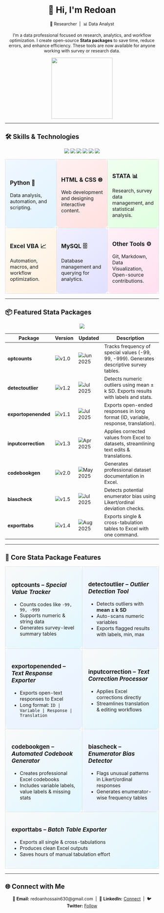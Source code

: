 <h1 align="center">👋 Hi, I'm Redoan</h1>
<p align="center">
  🚀 Researcher &nbsp;|&nbsp; 📊 Data Analyst  
</p>

<p align="center">
  I’m a data professional focused on research, analytics, and workflow optimization.  
  I create open-source <b>Stata packages</b> to save time, reduce errors, and enhance efficiency.  
  These tools are now available for anyone working with survey or research data.
</p>

<p align="center">
  <img src="https://media.giphy.com/media/3o7TKtnuHOHHUjR38Y/giphy.gif" width="200" />
</p>

---

## 🛠️ Skills & Technologies  

<p align="center">
  <img src="https://img.shields.io/badge/Python-3776AB?style=for-the-badge&logo=python&logoColor=white" /> 
  <img src="https://img.shields.io/badge/HTML-E34F26?style=for-the-badge&logo=html5&logoColor=white" /> 
  <img src="https://img.shields.io/badge/CSS-1572B6?style=for-the-badge&logo=css3&logoColor=white" /> 
  <img src="https://img.shields.io/badge/STATA-5A77FF?style=for-the-badge&logo=stata&logoColor=white" /> 
  <img src="https://img.shields.io/badge/Excel_VBA-217346?style=for-the-badge&logo=microsoft-excel&logoColor=white" /> 
  <img src="https://img.shields.io/badge/MySQL-4479A1?style=for-the-badge&logo=mysql&logoColor=white" />
</p>

<div align="center">
<table>
<tr>
<td width="30%" style="background: linear-gradient(145deg, #f0f7ff, #e0f3ff); border-radius:12px; padding:15px; border:1px solid #ddd;">
<h3>Python 🐍</h3>
<p>Data analysis, automation, and scripting.</p>
</td>

<td width="30%" style="background: linear-gradient(145deg, #fff0f0, #ffe0e0); border-radius:12px; padding:15px; border:1px solid #ddd;">
<h3>HTML & CSS 🌐</h3>
<p>Web development and designing interactive content.</p>
</td>

<td width="30%" style="background: linear-gradient(145deg, #f0fff0, #e0ffe0); border-radius:12px; padding:15px; border:1px solid #ddd;">
<h3>STATA 📊</h3>
<p>Research, survey data management, and statistical analysis.</p>
</td>
</tr>

<tr>
<td width="30%" style="background: linear-gradient(145deg, #fffaf0, #fff0e0); border-radius:12px; padding:15px; border:1px solid #ddd;">
<h3>Excel VBA 📈</h3>
<p>Automation, macros, and workflow optimization.</p>
</td>

<td width="30%" style="background: linear-gradient(145deg, #f0f0ff, #e0e0ff); border-radius:12px; padding:15px; border:1px solid #ddd;">
<h3>MySQL 🗄️</h3>
<p>Database management and querying for analytics.</p>
</td>

<td width="30%" style="background: linear-gradient(145deg, #fff0f7, #ffe0f0); border-radius:12px; padding:15px; border:1px solid #ddd;">
<h3>Other Tools ⚙️</h3>
<p>Git, Markdown, Data Visualization, Open-source contributions.</p>
</td>
</tr>
</table>
</div>

---

## 📦 Featured Stata Packages  

<p align="center">
<img src="https://img.shields.io/badge/Research-Data%20Tools-blue?style=for-the-badge" />
</p>

| Package | Version | Updated | Description |
|---------|---------|---------|-------------|
| **optcounts** | ![v1.0](https://img.shields.io/badge/v1.0-blue) | ![Jun 2025](https://img.shields.io/badge/Jun%202025-green) | Tracks frequency of special values (-99, 99, -999). Generates descriptive survey tables. |
| **detectoutlier** | ![v1.2](https://img.shields.io/badge/v1.2-blue) | ![Jul 2025](https://img.shields.io/badge/Jul%202025-orange) | Detects numeric outliers using mean ± k SD. Exports results with labels and stats. |
| **exportopenended** | ![v1.1](https://img.shields.io/badge/v1.1-blue) | ![Jul 2025](https://img.shields.io/badge/Jul%202025-yellow) | Exports open-ended responses in long format (ID, variable, response, translation). |
| **inputcorrection** | ![v1.3](https://img.shields.io/badge/v1.3-blue) | ![Apr 2025](https://img.shields.io/badge/Apr%202025-red) | Applies corrected values from Excel to datasets, streamlining text edits & translations. |
| **codebookgen** | ![v2.0](https://img.shields.io/badge/v2.0-blue) | ![May 2025](https://img.shields.io/badge/May%202025-green) | Generates professional dataset documentation in Excel. |
| **biascheck** | ![v1.5](https://img.shields.io/badge/v1.5-blue) | ![Jul 2025](https://img.shields.io/badge/Jul%202025-yellow) | Detects potential enumerator bias using Likert/ordinal deviation checks. |
| **exporttabs** | ![v1.4](https://img.shields.io/badge/v1.4-blue) | ![Aug 2025](https://img.shields.io/badge/Aug%202025-purple) | Exports single & cross-tabulation tables to Excel with one command. |

---

## 🔹 Core Stata Package Features  

<div align="center">

<table>
<tr>
<td width="48%" style="background: linear-gradient(145deg, #f9f9f9, #e0f7ff); border-radius:12px; padding:20px; border:1px solid #ddd;">
<h3>optcounts – <i>Special Value Tracker</i></h3>
<ul>
  <li>Counts codes like <code>-99, 99, -999</code></li>
  <li>Supports numeric & string data</li>
  <li>Generates survey-level summary tables</li>
</ul>
</td>

<td width="48%" style="background: linear-gradient(145deg, #f0f7ff, #e9f3ff); border-radius:12px; padding:20px; border:1px solid #ddd;">
<h3>detectoutlier – <i>Outlier Detection Tool</i></h3>
<ul>
  <li>Detects outliers with <b>mean ± k SD</b></li>
  <li>Auto-scans numeric variables</li>
  <li>Exports flagged results with labels, min, max</li>
</ul>
</td>
</tr>

<tr>
<td width="48%" style="background: linear-gradient(145deg, #f0f7ff, #e9f3ff); border-radius:12px; padding:20px; border:1px solid #ddd;">
<h3>exportopenended – <i>Text Response Exporter</i></h3>
<ul>
  <li>Exports open-text responses to Excel</li>
  <li>Long format: <code>ID | Variable | Response | Translation</code></li>
</ul>
</td>

<td width="48%" style="background: linear-gradient(145deg, #f9f9f9, #e0f7ff); border-radius:12px; padding:20px; border:1px solid #ddd;">
<h3>inputcorrection – <i>Text Correction Processor</i></h3>
<ul>
  <li>Applies Excel corrections directly</li>
  <li>Streamlines translation & editing workflows</li>
</ul>
</td>
</tr>

<tr>
<td width="48%" style="background: linear-gradient(145deg, #f9f9f9, #e0f7ff); border-radius:12px; padding:20px; border:1px solid #ddd;">
<h3>codebookgen – <i>Automated Codebook Generator</i></h3>
<ul>
  <li>Creates professional Excel codebooks</li>
  <li>Includes variable labels, value labels & missing stats</li>
</ul>
</td>

<td width="48%" style="background: linear-gradient(145deg, #f0f7ff, #e9f3ff); border-radius:12px; padding:20px; border:1px solid #ddd;">
<h3>biascheck – <i>Enumerator Bias Detector</i></h3>
<ul>
  <li>Flags unusual patterns in Likert/ordinal responses</li>
  <li>Generates enumerator-wise frequency tables</li>
</ul>
</td>
</tr>

<tr>
<td colspan="2" style="background: linear-gradient(145deg, #f9f9f9, #e0f7ff); border-radius:12px; padding:20px; border:1px solid #ddd;">
<h3>exporttabs – <i>Batch Table Exporter</i></h3>
<ul>
  <li>Exports all single & cross-tabulations</li>
  <li>Produces clean Excel outputs</li>
  <li>Saves hours of manual tabulation effort</li>
</ul>
</td>
</tr>
</table>

</div>

---

## 🌐 Connect with Me  

<p align="center">
📧 <b>Email:</b> redoanhossain630@gmail.com &nbsp;|&nbsp;
💼 <b>LinkedIn:</b> <a href="https://www.linkedin.com/in/mdredoanhossainbhuiyan">Connect</a> &nbsp;|&nbsp;
🐦 <b>Twitter:</b> <a href="https://twitter.com/RanaRedoan">Follow</a>
</p>
